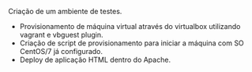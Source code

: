 Criação de um ambiente de testes.
- Provisionamento de máquina virtual através do virtualbox utilizando vagrant e vbguest plugin.
- Criação de script de provisionamento para iniciar a máquina com SO CentOS/7 já configurado.
- Deploy de aplicação HTML dentro do Apache.

